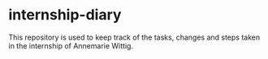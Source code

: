 # internship-diary
This repository is used to keep track of the tasks, changes and steps taken in the internship of Annemarie Wittig.
